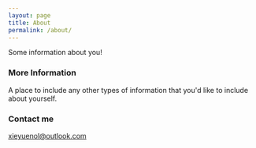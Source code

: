 ```yaml
---
layout: page
title: About
permalink: /about/
---
```


Some information about you!

### More Information

A place to include any other types of information that you'd like to include about yourself.

### Contact me

[xieyuenol@outlook.com](<mailto:xieyuenol@outlook.com>)